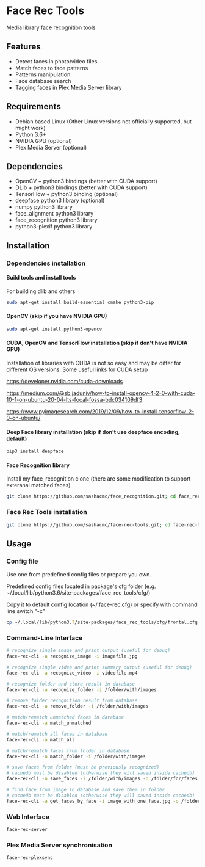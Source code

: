 # Face Rec Tools
Media library face recognition tools

## Features
  * Detect faces in photo/video files
  * Match faces to face patterns
  * Patterns manipulation
  * Face database search
  * Tagging faces in Plex Media Server library 

## Requirements
  * Debian based Linux (Other Linux versions not officially supported, but might work)
  * Python 3.6+
  * NVIDIA GPU (optional)
  * Plex Media Server (optional)

## Dependencies
  * OpenCV + python3 bindings (better with CUDA support)
  * DLib + python3 bindings (better with CUDA support)
  * TensorFlow + python3 binding (optional)
  * deepface python3 library (optional)
  * numpy python3 library
  * face_alignment python3 library
  * face_recognition python3 library
  * python3-piexif python3 library

## Installation

### Dependencies installation

#### Build tools and install tools
For building dlib and others
```bash
sudo apt-get install build-essential cmake python3-pip
```

#### OpenCV (skip if you have NVIDIA GPU)
```bash
sudo apt-get install python3-opencv
```

#### CUDA, OpenCV and TensorFlow installation (skip if don't have NVIDIA GPU)
Installation of libraries with CUDA is not so easy and may be differ for different OS versions.
Some useful links for CUDA setup

https://developer.nvidia.com/cuda-downloads

https://medium.com/@sb.jaduniv/how-to-install-opencv-4-2-0-with-cuda-10-1-on-ubuntu-20-04-lts-focal-fossa-bdc034109df3

https://www.pyimagesearch.com/2019/12/09/how-to-install-tensorflow-2-0-on-ubuntu/

#### Deep Face library installation (skip if don't use deepface encoding, default)
```bash
pip3 install deepface
```

#### Face Recognition library
Install my face_recognition clone (there are some modification to support exteranal matched faces)
```bash
git clone https://github.com/sashacmc/face_recognition.git; cd face_recognition; pip3 install .; cd ..
```

### Face Rec Tools installation
```bash
git clone https://github.com/sashacmc/face-rec-tools.git; cd face-rec-tools; pip3 install .; cd ..
```

## Usage

### Config file
Use one from predefined config files or prepare you own.

Predefined config files located in package's cfg folder (e.g. ~/.local/lib/python3.6/site-packages/face_rec_tools/cfg/)

Copy it to default config location (~/.face-rec.cfg) or specify with command line switch "-c"
```bash
cp ~/.local/lib/python3.?/site-packages/face_rec_tools/cfg/frontal.cfg ~/.face-rec.cfg
```

### Command-Line Interface

```bash
# recognize single image and print output (useful for debug)
face-rec-cli -a recognize_image -i imagefile.jpg

# recognize single video and print summary output (useful for debug)
face-rec-cli -a recognize_video -i videofile.mp4

# recognize folder and store result in database
face-rec-cli -a recognize_folder -i /folder/with/images

# remove folder recognition result from database
face-rec-cli -a remove_folder -i /folder/with/images

# match/rematch unmatched faces in database
face-rec-cli -a match_unmatched

# match/rematch all faces in database
face-rec-cli -a match_all

# match/rematch faces from folder in database
face-rec-cli -a match_folder -i /folder/with/images

# save faces from folder (must be previously recognized)
# cachedb must be disabled (otherwise they will saved inside cachedb)
face-rec-cli -a save_faces -i /folder/with/images -o /folder/for/faces

# find face from image in database and save them in folder
# cachedb must be disabled (otherwise they will saved inside cachedb)
face-rec-cli -a get_faces_by_face -i image_with_one_face.jpg -o /folder/for/faces
```

### Web Interface

```bash
face-rec-server 
```

### Plex Media Server synchronisation

```bash
face-rec-plexsync
```
